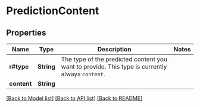 # PredictionContent

## Properties

Name | Type | Description | Notes
------------ | ------------- | ------------- | -------------
**r#type** | **String** | The type of the predicted content you want to provide. This type is currently always `content`.  | 
**content** | **String** |  | 

[[Back to Model list]](../README.md#documentation-for-models) [[Back to API list]](../README.md#documentation-for-api-endpoints) [[Back to README]](../README.md)



